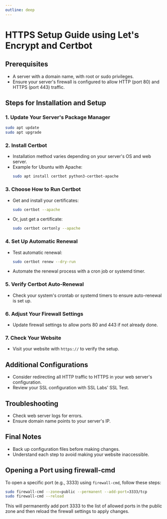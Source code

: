 ```yaml
---
outline: deep
---
```



# HTTPS Setup Guide using Let's Encrypt and Certbot

## Prerequisites
- A server with a domain name, with root or sudo privileges.
- Ensure your server's firewall is configured to allow HTTP (port 80) and HTTPS (port 443) traffic.

## Steps for Installation and Setup

### 1. Update Your Server's Package Manager
```bash
sudo apt update
sudo apt upgrade
```

### 2. Install Certbot
- Installation method varies depending on your server's OS and web server.
- Example for Ubuntu with Apache:
  ```bash
  sudo apt install certbot python3-certbot-apache
  ```

### 3. Choose How to Run Certbot
- Get and install your certificates:
  ```bash
  sudo certbot --apache
  ```
- Or, just get a certificate:
  ```bash
  sudo certbot certonly --apache
  ```

### 4. Set Up Automatic Renewal
- Test automatic renewal:
  ```bash
  sudo certbot renew --dry-run
  ```
- Automate the renewal process with a cron job or systemd timer.

### 5. Verify Certbot Auto-Renewal
- Check your system's crontab or systemd timers to ensure auto-renewal is set up.

### 6. Adjust Your Firewall Settings
- Update firewall settings to allow ports 80 and 443 if not already done.

### 7. Check Your Website
- Visit your website with `https://` to verify the setup.

## Additional Configurations
- Consider redirecting all HTTP traffic to HTTPS in your web server's configuration.
- Review your SSL configuration with SSL Labs' SSL Test.

## Troubleshooting
- Check web server logs for errors.
- Ensure domain name points to your server's IP.

## Final Notes
- Back up configuration files before making changes.
- Understand each step to avoid making your website inaccessible.

## Opening a Port using firewall-cmd
To open a specific port (e.g., 3333) using `firewall-cmd`, follow these steps:

```bash
sudo firewall-cmd --zone=public --permanent --add-port=3333/tcp
sudo firewall-cmd --reload
```

This will permanently add port 3333 to the list of allowed ports in the public zone and then reload the firewall settings to apply changes.